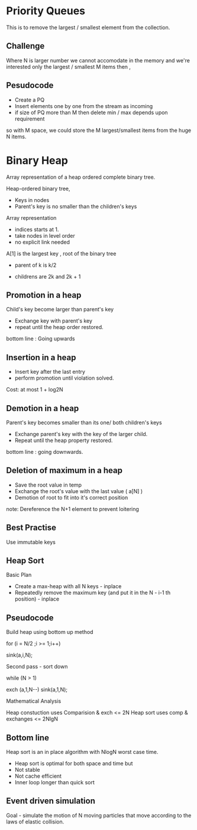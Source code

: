 Priority Queues
=

This is to remove the largest / smallest element from the collection.

Challenge
-

Where N is larger number we cannot accomodate in the memory and we're interested only the largest / smallest M items then ,

 Pesudocode
 -
  * Create a PQ
  * Insert elements one by one from the stream as incoming
  * if size of PQ more than M then delete min / max depends upon requirement

so with M space, we could store the M largest/smallest items from the huge N items.

Binary Heap
=

Array representation of a heap ordered complete binary tree.

Heap-ordered binary tree,

* Keys in nodes
* Parent's key is no smaller than the children's keys

Array representation

 * indices starts at 1.
 * take nodes in level order
 * no explicit link needed

A[1] is the largest key , root of the binary tree

* parent of k is k/2

* childrens are 2k and 2k + 1


Promotion in a heap
-

Child's key become larger than parent's key

* Exchange key with parent's key
* repeat until the heap order restored.

bottom line : Going upwards

Insertion in a heap
-

* Insert key after the last entry
* perform promotion until violation solved.

Cost: at most 1 + log2N


Demotion in a heap
-

 Parent's key becomes smaller than its one/ both children's keys
 
 * Exchange parent's key with the key of the larger child.
 * Repeat until the heap property restored.

bottom line : going downwards.

Deletion of maximum in a heap
-

* Save the root value in temp
* Exchange the root's value with the last value ( a[N] )
* Demotion of root to fit into it's correct position


note: Dereference the N+1 element to prevent loitering


Best Practise
-

Use immutable keys


Heap Sort
-

Basic Plan

 * Create a max-heap with all N keys - inplace
 * Repeatedly remove the maximum key (and put it in the N - i-1 th position) - inplace
 

Pseudocode
-

Build heap using bottom up method
 
 for (i = N/2 ;i >= 1;i++)
  
  sink(a,i,N);

Second pass - sort down

 while (N > 1)
 
  exch (a,1,N--)
  sink(a,1,N);
  
Mathematical Analysis

Heap constuction uses Comparision & exch <= 2N
Heap sort uses comp & exchanges <= 2NlgN


Bottom line
-
Heap sort is an in place algorithm with NlogN worst case time.

 * Heap sort is optimal for both space and time but
 * Not stable
 * Not cache efficient
 * Inner loop longer than quick sort
 

Event driven simulation
-

Goal - simulate the motion of N moving particles that move according to the laws of elastic collision.

